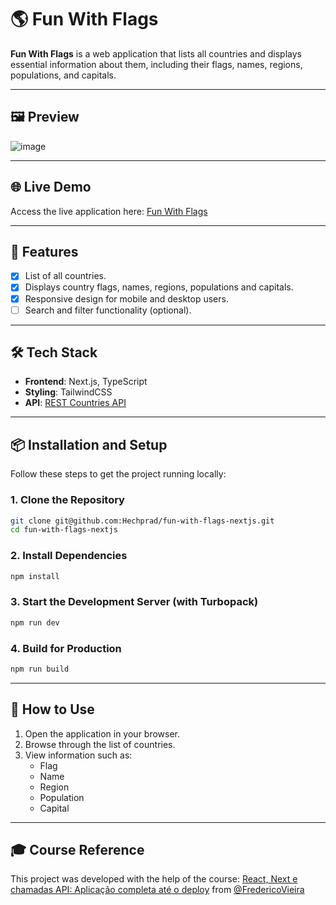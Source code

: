 # 🌎 Fun With Flags

**Fun With Flags** is a web application that lists all countries and displays essential information about them, including their flags, names, regions, populations, and capitals.

---

## 🖼️ Preview

![image](https://github.com/user-attachments/assets/99697190-72a5-4412-ac84-d818a2d6d96f)

---

## 🌐 Live Demo

Access the live application here: [Fun With Flags](https://fun-with-flags-nextjs.vercel.app/)

---

## 🚀 Features

- [x] List of all countries.
- [x] Displays country flags, names, regions, populations and capitals.
- [x] Responsive design for mobile and desktop users.
- [ ] Search and filter functionality (optional).

---

## 🛠️ Tech Stack

- **Frontend**: Next.js, TypeScript
- **Styling**: TailwindCSS
- **API**: [REST Countries API](https://restcountries.com)

---

## 📦 Installation and Setup

Follow these steps to get the project running locally:

### 1. Clone the Repository
```bash
git clone git@github.com:Hechprad/fun-with-flags-nextjs.git
cd fun-with-flags-nextjs
```

### 2. Install Dependencies
```bash
npm install
```

### 3. Start the Development Server (with Turbopack)
```bash
npm run dev
```

### 4. Build for Production
```bash
npm run build
```

---

## 📖 How to Use

1. Open the application in your browser.
2. Browse through the list of countries.
3. View information such as:
   - Flag
   - Name
   - Region
   - Population
   - Capital

---

## 🎓 Course Reference

This project was developed with the help of the course: [React, Next e chamadas API: Aplicação completa até o deploy](https://www.udemy.com/course/fwfcurso/) from [@FredericoVieira](https://github.com/FredericoVieira)
